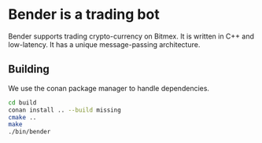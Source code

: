 # Bender is a trading bot

Bender supports trading crypto-currency on Bitmex. It is written in C++ and low-latency. It has a unique message-passing architecture.

## Building

We use the conan package manager to handle dependencies.
```bash
cd build
conan install .. --build missing
cmake ..
make
./bin/bender
```
